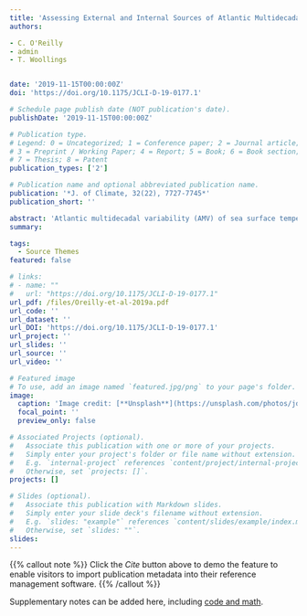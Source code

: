 ```yaml
---
title: 'Assessing External and Internal Sources of Atlantic Multidecadal Variability Using Models, Proxy Data, and Early Instrumental Indices'
authors:

- C. O'Reilly
- admin 
- T. Woollings


date: '2019-11-15T00:00:00Z'
doi: 'https://doi.org/10.1175/JCLI-D-19-0177.1'

# Schedule page publish date (NOT publication's date).
publishDate: '2019-11-15T00:00:00Z'

# Publication type.
# Legend: 0 = Uncategorized; 1 = Conference paper; 2 = Journal article;
# 3 = Preprint / Working Paper; 4 = Report; 5 = Book; 6 = Book section;
# 7 = Thesis; 8 = Patent
publication_types: ['2']

# Publication name and optional abbreviated publication name.
publication: '*J. of Climate, 32(22), 7727-7745*'
publication_short: ''

abstract: 'Atlantic multidecadal variability (AMV) of sea surface temperature exhibits an important influence on the climate of surrounding continents. It remains unclear, however, the extent to which AMV is due to internal climate variability (e.g., ocean circulation variability) or changes in external forcing (e.g., volcanic/anthropogenic aerosols or greenhouse gases). Here, the sources of AMV are examined over a 340-yr period using proxy indices, instrumental data, and output from the Last Millennium Ensemble (LME) simulation. The proxy AMV closely follows the accumulated atmospheric forcing from the instrumental North Atlantic Oscillation (NAO) reconstruction (r = 0.65)—an “internal” source of AMV. This result provides strong observational evidence that much of the AMV is generated through the oceanic response to atmospheric circulation forcing, as previously demonstrated in targeted modeling studies. In the LME there is a substantial externally forced AMV component, which exhibits a modest but significant correlation with the proxy AMV (i.e., r = 0.37), implying that at least 13% of the AMV is externally forced. In the LME simulations, however, the AMV response to accumulated NAO forcing is weaker than in the proxy/observational datasets. This weak response is possibly related to the decadal NAO variability, which is substantially weaker in the LME than in observations. The externally forced component in the proxy AMV is also related to the accumulated NAO forcing, unlike in the LME. This indicates that the external forcing is likely influencing the AMV through different mechanistic pathways: via changes in radiative forcing in the LME and via changes in atmospheric circulation in the observational/proxy record.'
summary: 

tags:
  - Source Themes
featured: false

# links:
# - name: ""
#   url: "https://doi.org/10.1175/JCLI-D-19-0177.1"
url_pdf: /files/Oreilly-et-al-2019a.pdf
url_code: ''
url_dataset: ''
url_DOI: 'https://doi.org/10.1175/JCLI-D-19-0177.1'
url_project: ''
url_slides: ''
url_source: ''
url_video: ''

# Featured image
# To use, add an image named `featured.jpg/png` to your page's folder.
image:
  caption: 'Image credit: [**Unsplash**](https://unsplash.com/photos/jdD8gXaTZsc)'
  focal_point: ''
  preview_only: false

# Associated Projects (optional).
#   Associate this publication with one or more of your projects.
#   Simply enter your project's folder or file name without extension.
#   E.g. `internal-project` references `content/project/internal-project/index.md`.
#   Otherwise, set `projects: []`.
projects: []

# Slides (optional).
#   Associate this publication with Markdown slides.
#   Simply enter your slide deck's filename without extension.
#   E.g. `slides: "example"` references `content/slides/example/index.md`.
#   Otherwise, set `slides: ""`.
slides:
---
```


{{% callout note %}}
Click the _Cite_ button above to demo the feature to enable visitors to import publication metadata into their reference management software.
{{% /callout %}}

Supplementary notes can be added here, including [code and math](https://wowchemy.com/docs/content/writing-markdown-latex/).
